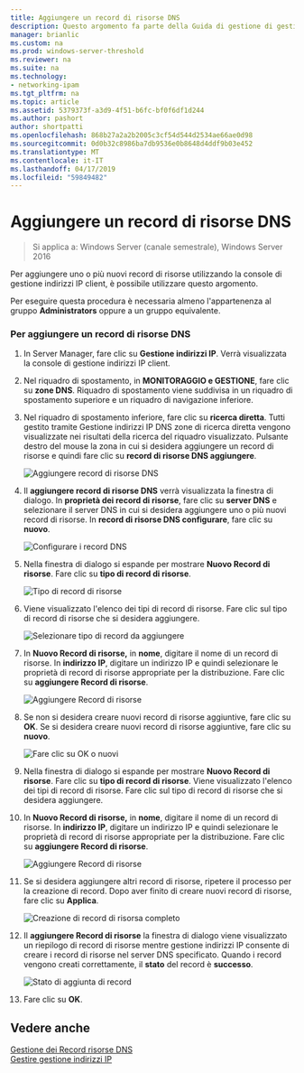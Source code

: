```yaml
---
title: Aggiungere un record di risorse DNS
description: Questo argomento fa parte della Guida di gestione di gestione indirizzi IP (IPAM) in Windows Server 2016.
manager: brianlic
ms.custom: na
ms.prod: windows-server-threshold
ms.reviewer: na
ms.suite: na
ms.technology:
- networking-ipam
ms.tgt_pltfrm: na
ms.topic: article
ms.assetid: 5379373f-a3d9-4f51-b6fc-bf0f6df1d244
ms.author: pashort
author: shortpatti
ms.openlocfilehash: 868b27a2a2b2005c3cf54d544d2534ae66ae0d98
ms.sourcegitcommit: 0d0b32c8986ba7db9536e0b8648d4ddf9b03e452
ms.translationtype: MT
ms.contentlocale: it-IT
ms.lasthandoff: 04/17/2019
ms.locfileid: "59849482"
---
```

# <a name="add-a-dns-resource-record"></a>Aggiungere un record di risorse DNS

>Si applica a: Windows Server (canale semestrale), Windows Server 2016

Per aggiungere uno o più nuovi record di risorse utilizzando la console di gestione indirizzi IP client, è possibile utilizzare questo argomento.  
  
Per eseguire questa procedura è necessaria almeno l'appartenenza al gruppo **Administrators** oppure a un gruppo equivalente.  
  
### <a name="to-add-a-dns-resource-record"></a>Per aggiungere un record di risorse DNS  
  
1.  In Server Manager, fare clic su  **Gestione indirizzi IP**. Verrà visualizzata la console di gestione indirizzi IP client.  
  
2.  Nel riquadro di spostamento, in **MONITORAGGIO e GESTIONE**, fare clic su **zone DNS**.  Riquadro di spostamento viene suddivisa in un riquadro di spostamento superiore e un riquadro di navigazione inferiore.  
  
3.  Nel riquadro di spostamento inferiore, fare clic su **ricerca diretta**. Tutti gestito tramite Gestione indirizzi IP DNS zone di ricerca diretta vengono visualizzate nei risultati della ricerca del riquadro visualizzato. Pulsante destro del mouse la zona in cui si desidera aggiungere un record di risorse e quindi fare clic su **record di risorse DNS aggiungere**.  
  
    ![Aggiungere record di risorse DNS](../../media/Add-a-DNS-Resource-Record/ipam_DNSrr_01.jpg)
  
4.  Il **aggiungere record di risorse DNS** verrà visualizzata la finestra di dialogo. In **proprietà dei record di risorse**, fare clic su **server DNS** e selezionare il server DNS in cui si desidera aggiungere uno o più nuovi record di risorse. In **record di risorse DNS configurare**, fare clic su **nuovo**.  
  
    ![Configurare i record DNS](../../media/Add-a-DNS-Resource-Record/ipam_DNSrr_02.jpg)  
  
5.  Nella finestra di dialogo si espande per mostrare **Nuovo Record di risorse**. Fare clic su **tipo di record di risorse**.  
  
    ![Tipo di record di risorse](../../media/Add-a-DNS-Resource-Record/ipam_DNSrr_03.jpg)  
  
6.  Viene visualizzato l'elenco dei tipi di record di risorse. Fare clic sul tipo di record di risorse che si desidera aggiungere.  
  
    ![Selezionare tipo di record da aggiungere](../../media/Add-a-DNS-Resource-Record/ipam_DNSrr_04.jpg)  
  
7.  In **Nuovo Record di risorse,** in **nome**, digitare il nome di un record di risorse. In **indirizzo IP**, digitare un indirizzo IP e quindi selezionare le proprietà di record di risorse appropriate per la distribuzione. Fare clic su **aggiungere Record di risorse**.  
  
    ![Aggiungere Record di risorse](../../media/Add-a-DNS-Resource-Record/ipam_DNSrr_06.jpg)  
  
8.  Se non si desidera creare nuovi record di risorse aggiuntive, fare clic su **OK**. Se si desidera creare nuovi record di risorse aggiuntive, fare clic su **nuovo**.  
  
    ![Fare clic su OK o nuovi](../../media/Add-a-DNS-Resource-Record/ipam_DNSrr_r2_01.jpg)
  
9. Nella finestra di dialogo si espande per mostrare **Nuovo Record di risorse**. Fare clic su **tipo di record di risorse**. Viene visualizzato l'elenco dei tipi di record di risorse. Fare clic sul tipo di record di risorse che si desidera aggiungere.  
  
10. In **Nuovo Record di risorse,** in **nome**, digitare il nome di un record di risorse. In **indirizzo IP**, digitare un indirizzo IP e quindi selezionare le proprietà di record di risorse appropriate per la distribuzione. Fare clic su **aggiungere Record di risorse**.  
  
    ![Aggiungere Record di risorse](../../media/Add-a-DNS-Resource-Record/ipam_DNSrr_r2_02.jpg)  
  
11. Se si desidera aggiungere altri record di risorse, ripetere il processo per la creazione di record. Dopo aver finito di creare nuovi record di risorse, fare clic su **Applica**.  
  
    ![Creazione di record di risorsa completo](../../media/Add-a-DNS-Resource-Record/ipam_DNSrr_r2_03.jpg)  
  
12. Il **aggiungere Record di risorse** la finestra di dialogo viene visualizzato un riepilogo di record di risorse mentre gestione indirizzi IP consente di creare i record di risorse nel server DNS specificato. Quando i record vengono creati correttamente, il **stato** del record è **successo**.  
  
    ![Stato di aggiunta di record](../../media/Add-a-DNS-Resource-Record/ipam_DNSrr_r2_04.jpg)  
  
13. Fare clic su **OK**.  
  
## <a name="see-also"></a>Vedere anche  
[Gestione dei Record risorse DNS](DNS-Resource-Record-Management.md)  
[Gestire gestione indirizzi IP](Manage-IPAM.md)  
  


